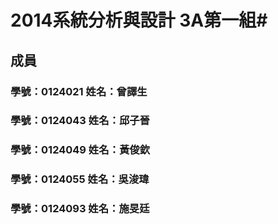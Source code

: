 # 2014系統分析與設計 3A第一組#

## 成員 ##

### 學號：0124021 姓名：曾譯生 ###
### 學號：0124043 姓名：邱子晉 ###
### 學號：0124049 姓名：黃俊欽 ###
### 學號：0124055 姓名：吳浚瑋 ###
### 學號：0124093 姓名：施旻廷 ###
